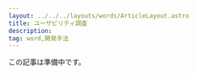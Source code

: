 ```yaml
---
layout: ../../../layouts/words/ArticleLayout.astro
title: ユーザビリティ調査
description:
tag: word,開発手法
---
```


この記事は準備中です。
